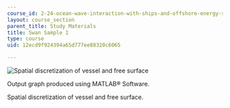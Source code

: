 ```yaml
---
course_id: 2-24-ocean-wave-interaction-with-ships-and-offshore-energy-systems-13-022-spring-2002
layout: course_section
parent_title: Study Materials
title: Swan Sample 1
type: course
uid: 12ecd9f924394a65d777ee88320c6065

---
```


![Spatial discretization of vessel and free surface](/courses/mechanical-engineering/2-24-ocean-wave-interaction-with-ships-and-offshore-energy-systems-13-022-spring-2002/study-materials/swan2.gif)

Output graph produced using MATLAB® Software.

Spatial discretization of vessel and free surface.